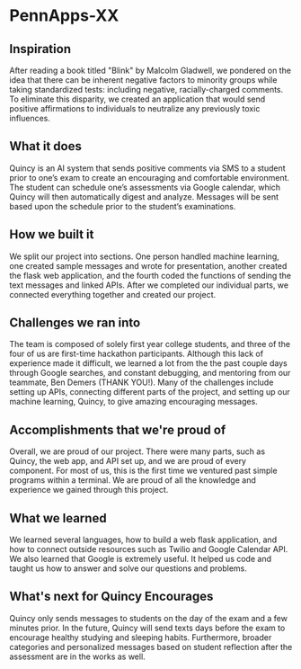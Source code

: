 # PennApps-XX

## Inspiration 
After reading a book titled "Blink" by Malcolm Gladwell, we pondered on the idea that there can be inherent negative factors to minority groups while taking standardized tests: including negative, racially-charged comments. To eliminate this disparity, we created an application that would send positive affirmations to individuals to neutralize any previously toxic influences.

## What it does
Quincy is an AI system that sends positive comments via SMS to a student prior to one’s exam to create an encouraging and comfortable environment. The student can schedule one’s assessments via Google calendar, which Quincy will then automatically digest and analyze. Messages will be sent based upon the schedule prior to the student’s examinations.

## How we built it
We split our project into sections. One person handled machine learning, one created sample messages and wrote for presentation, another created the flask web application, and the fourth coded the functions of sending the text messages and linked APIs. After we completed our individual parts, we connected everything together and created our project.


## Challenges we ran into
The team is composed of solely first year college students, and three of the four of us are first-time hackathon participants. Although this lack of experience made it difficult, we learned a lot from the the past couple days through Google searches, and constant debugging, and mentoring from our teammate, Ben Demers (THANK YOU!). Many of the challenges include setting up APIs, connecting different parts of the project, and setting up our machine learning, Quincy, to give amazing encouraging messages.

## Accomplishments that we're proud of
Overall, we are proud of our project. There were many parts, such as Quincy, the web app, and API set up, and we are proud of every component. For most of us, this is the first time we ventured past simple programs within a terminal. We are proud of all the knowledge and experience we gained through this project.

## What we learned
We learned several languages, how to build a web flask application, and how to connect outside resources such as Twilio and Google Calendar API. We also learned that Google is extremely useful. It helped us code and taught us how to answer and solve our questions and problems.

## What's next for Quincy Encourages
Quincy only sends messages to students on the day of the exam and a few minutes prior. In the future, Quincy will send texts days before the exam to encourage healthy studying and sleeping habits. Furthermore, broader categories and personalized messages based on student reflection after the assessment are in the works as well.
